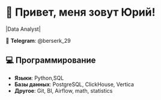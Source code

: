 # 👋 Привет, меня зовут Юрий!

|Data Analyst|

📱 **Telegram**: @berserk_29

## 💻 Программирование
- **Языки**: Python,SQL
- **Базы данных**: PostgreSQL, ClickHouse, Vertica
- **Другое**: Git, BI, Airflow, math, statistics 
